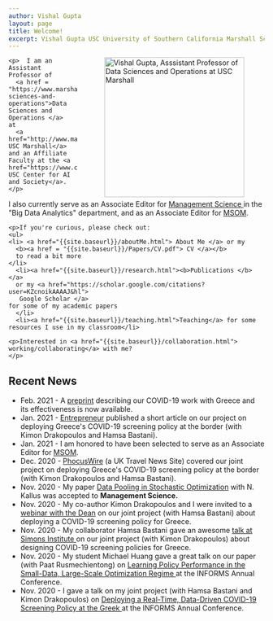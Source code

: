 ```yaml
---
author: Vishal Gupta
layout: page
title: Welcome!
excerpt: Vishal Gupta USC University of Southern California Marshall School of Business research teaching CV data-driven optimization small-data regime operations research statistics
---
```


<div class = "home">
  <figure>  
  <img align="right"
    src="{{site.baseurl}}/images/vishal_closeup.jpg" 
    alt="Vishal Gupta, Asssistant Professor of Data Sciences and Operations at USC Marshall" 
    style="height: 275px; padding-left: 50px">
  </figure>

    <p>  I am an Assistant Professor of 
      <a href = "https://www.marshall.usc.edu/departments/data-sciences-and-operations">Data Sciences and Operations </a>
    at 
      <a href="http://www.marshall.usc.edu/"> USC Marshall</a> and an Affiliate Faculty at the <a href="https://www.cais.usc.edu/"> USC Center for AI and Society</a>. 
    </p>

 <p> I also currently serve as an Associate Editor for 
  <a href = "https://pubsonline.informs.org/journal/mnsc">
  Management Science </a>
  in the "Big Data Analytics" department, and as an Associate Editor for <a href = "https://pubsonline.informs.org/journal/msom">
  MSOM</a>.  
  </p>

    <p>If you're curious, please check out:
    <ul>
    <li> <a href="{{site.baseurl}}/aboutMe.html"> About Me </a> or my 
      <b><a href = "{{site.baseurl}}/Papers/CV.pdf"> CV </a></b>
      to read a bit more
    </li>
      <li><a href="{{site.baseurl}}/research.html"><b>Publications </b></a>
      or my <a href="https://scholar.google.com/citations?user=KZcnoikAAAAJ&hl">
       Google Scholar </a>
    for some of my academic papers
      </li>
      <li><a href="{{site.baseurl}}/teaching.html">Teaching</a> for some resources I use in my classroom</li>
<!--       <li><a href="{{site.baseurl}}/projects.html"> Projects </a> for some of my other fun projects.   
      </li>
 -->    
  </ul>
    </p>    

    <p>Interested in <a href="{{site.baseurl}}/collaboration.html"> working/collaborating</a> with me?
    </p>


<h2>Recent News</h2>
<!-- comment back in when you can figure out how to make it LOOK scrollish -->
<!-- <div class="updates" style="height: 15em; overflow-y: scroll;">
 -->
<ul>
<li>Feb. 2021 - A <a href="http://faculty.marshall.usc.edu/Vishal-Gupta/research.html">preprint</a> describing our COVID-19 work with Greece and its effectiveness is now available.</li>
<li>Jan. 2021 - <a href="https://www.entrepreneur.com/article/363706">Entrepreneur</a> published a short article on our project on deploying Greece's COVID-19 screening policy at the border (with Kimon Drakopoulos and Hamsa Bastani). </li>
<li>Jan. 2021 - I am honored to have been selected to serve as an Associate Editor for <a href = "https://pubsonline.informs.org/journal/msom">
  MSOM</a>.</li>
<li>Dec. 2020 - <a href="https://www.phocuswire.com/algorithms-helped-bring-tourists-back-to-Greece">PhocusWire</a> (a UK Travel News Site) covered our joint project on deploying Greece's COVID-19 screening policy at the border (with Kimon Drakopoulos and Hamsa Bastani).</li>
<li>Nov. 2020 - My paper 
  <a href="{{site.baseurl}}/Papers/DataPooling_WP.pdf">Data Pooling in Stochastic Optimization</a>
with N. Kallus was accepted to <strong>Management Science.</strong></li>
<li> Nov. 2020 - My co-author Kimon Drakopoulos and I were invited to a 
  <a href="https://vimeo.com/479149925">webinar with the Dean</a>
  on our joint project (with Hamsa Bastani) about
deploying a COVID-19 screening policy for Greece.
</li>
<li> Nov. 2020 - My collaborator Hamsa Bastani gave an awesome
<a href="https://youtu.be/I_OUdIih_00"> talk at Simons Institute </a> on our joint project (with Kimon Drakopoulos) about designing COVID-19 screening policies for Greece.
</li>
<li>  Nov. 2020  - My student Michael Huang gave a great talk on our paper (with Paat Rusmechientong) on 
<a href = "https://cattendee.abstractsonline.com/meeting/9022/presentation/8246"> 
Learning Policy Performance in the Small-Data, Large-Scale Optimization Regime
</a>
at the INFORMS Annual Conference.
</li>
<li>  Nov. 2020  - I gave a talk on my joint project (with Hamsa Bastani and Kimon Drakopoulos) on
<a href = "https://cattendee.abstractsonline.com/meeting/9022/presentation/1935"> 
Deploying a Real-Time, Data-Driven COVID-19 Screening Policy at the Greek
</a>
at the INFORMS Annual Conference.
</li>
</ul>
<!-- </div> -->
</div>